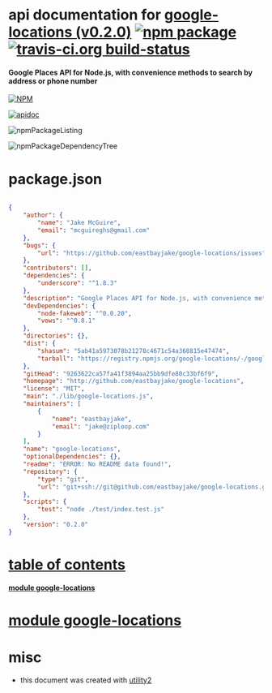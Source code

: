 # api documentation for  [google-locations (v0.2.0)](http://github.com/eastbayjake/google-locations)  [![npm package](https://img.shields.io/npm/v/npmdoc-google-locations.svg?style=flat-square)](https://www.npmjs.org/package/npmdoc-google-locations) [![travis-ci.org build-status](https://api.travis-ci.org/npmdoc/node-npmdoc-google-locations.svg)](https://travis-ci.org/npmdoc/node-npmdoc-google-locations)
#### Google Places API for Node.js, with convenience methods to search by address or phone number

[![NPM](https://nodei.co/npm/google-locations.png?downloads=true)](https://www.npmjs.com/package/google-locations)

[![apidoc](https://npmdoc.github.io/node-npmdoc-google-locations/build/screenCapture.buildNpmdoc.browser._2Fhome_2Ftravis_2Fbuild_2Fnpmdoc_2Fnode-npmdoc-google-locations_2Ftmp_2Fbuild_2Fapidoc.html.png)](https://npmdoc.github.io/node-npmdoc-google-locations/build/apidoc.html)

![npmPackageListing](https://npmdoc.github.io/node-npmdoc-google-locations/build/screenCapture.npmPackageListing.svg)

![npmPackageDependencyTree](https://npmdoc.github.io/node-npmdoc-google-locations/build/screenCapture.npmPackageDependencyTree.svg)



# package.json

```json

{
    "author": {
        "name": "Jake McGuire",
        "email": "mcguireghs@gmail.com"
    },
    "bugs": {
        "url": "https://github.com/eastbayjake/google-locations/issues"
    },
    "contributors": [],
    "dependencies": {
        "underscore": "^1.8.3"
    },
    "description": "Google Places API for Node.js, with convenience methods to search by address or phone number",
    "devDependencies": {
        "node-fakeweb": "^0.0.20",
        "vows": "^0.8.1"
    },
    "directories": {},
    "dist": {
        "shasum": "5ab41a5973078b21278c4671c54a368815e47474",
        "tarball": "https://registry.npmjs.org/google-locations/-/google-locations-0.2.0.tgz"
    },
    "gitHead": "9263622ca57fa41f3894aa25bb9dfe80c33bf6f9",
    "homepage": "http://github.com/eastbayjake/google-locations",
    "license": "MIT",
    "main": "./lib/google-locations.js",
    "maintainers": [
        {
            "name": "eastbayjake",
            "email": "jake@ziploop.com"
        }
    ],
    "name": "google-locations",
    "optionalDependencies": {},
    "readme": "ERROR: No README data found!",
    "repository": {
        "type": "git",
        "url": "git+ssh://git@github.com/eastbayjake/google-locations.git"
    },
    "scripts": {
        "test": "node ./test/index.test.js"
    },
    "version": "0.2.0"
}
```



# <a name="apidoc.tableOfContents"></a>[table of contents](#apidoc.tableOfContents)

#### [module google-locations](#apidoc.module.google-locations)



# <a name="apidoc.module.google-locations"></a>[module google-locations](#apidoc.module.google-locations)



# misc
- this document was created with [utility2](https://github.com/kaizhu256/node-utility2)
